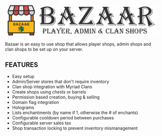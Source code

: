 ![Bazaar](/images/bazaar_logo.png)

Bazaar is an easy to use shop that allows player shops, admin shops and clan shops to be set up on your server.

## FEATURES
- Easy setup
- Admin/Server stores that don't require inventory
- Clan shop integration with Myriad Clans
- Create shops using chests or barrels
- Permission based creation, buying & selling
- Domain flag integration
- Holograms
- Lists enchantments (by name if 1, otherwise the # of enchants)
- Configurable cooldown period between purchases
- Configurable server sales tax
- Shop transaction locking to prevent inventory mismanagement
